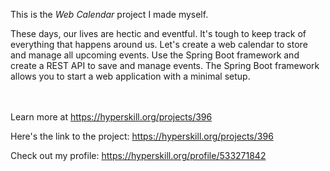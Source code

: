 This is the *Web Calendar* project I made myself.


<p>These days, our lives are hectic and eventful. It's tough to keep track of everything that happens around us. Let's create a web calendar to store and manage all upcoming events. Use the Spring Boot framework and create a REST API to save and manage events. The Spring Boot framework allows you to start a web application with a minimal setup.</p><br/><br/>Learn more at <a href="https://hyperskill.org/projects/396?utm_source=ide&utm_medium=ide&utm_campaign=ide&utm_content=project-card">https://hyperskill.org/projects/396</a>

Here's the link to the project: https://hyperskill.org/projects/396

Check out my profile: https://hyperskill.org/profile/533271842